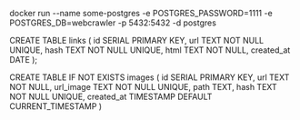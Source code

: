 docker run --name some-postgres -e POSTGRES_PASSWORD=1111 -e POSTGRES_DB=webcrawler -p 5432:5432 -d postgres


CREATE TABLE links (
    id SERIAL PRIMARY KEY,
    url TEXT NOT NULL UNIQUE,
    hash TEXT NOT NULL UNIQUE,
    html TEXT NOT NULL,
    created_at DATE
);


CREATE TABLE IF NOT EXISTS images (
	id SERIAL PRIMARY KEY,
	url TEXT NOT NULL,
    url_image TEXT NOT NULL UNIQUE,
	path TEXT,
    hash TEXT NOT NULL UNIQUE,
	created_at TIMESTAMP DEFAULT CURRENT_TIMESTAMP
)
